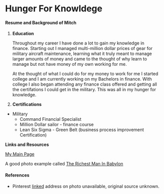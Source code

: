 # Hunger For Knowldege

#### Resume and Background of Mitch 

1. **Education**

   Throughout my career I have done a lot to gain my knowledge in finance. Starting out I managed multi-million dollar prices of gear for military aircraft maintenance, learning what it truly meant to manage larger amounts of money and came to the thought of why learn to manage but not have money of my own working for me.
   

   At the thought of what I could do for my money to work for me I started college and I am currently working on my Bachelors in finance. With college I also began attending any finance class offered and getting all the certifations I could get in the military. This was all in my hunger for knowledge.


1. **Certifications**

 + Military
   + Command Financial Specialist 
   + Million Dollar sailor - finance course
   + Lean Six Sigma - Green Belt (business process improvement Certification)

**Links and Resources**

[My Main Page](https://davism25.github.io/)

A good photo example called [The Richest Man In Babylon](https://www.pinterest.ph/pin/490470215649613206/)

#### References 

+ Pinterest [linked](https://www.pinterest.ph/pin/490470215649613206/) address on photo unavailable, original source unknown.
